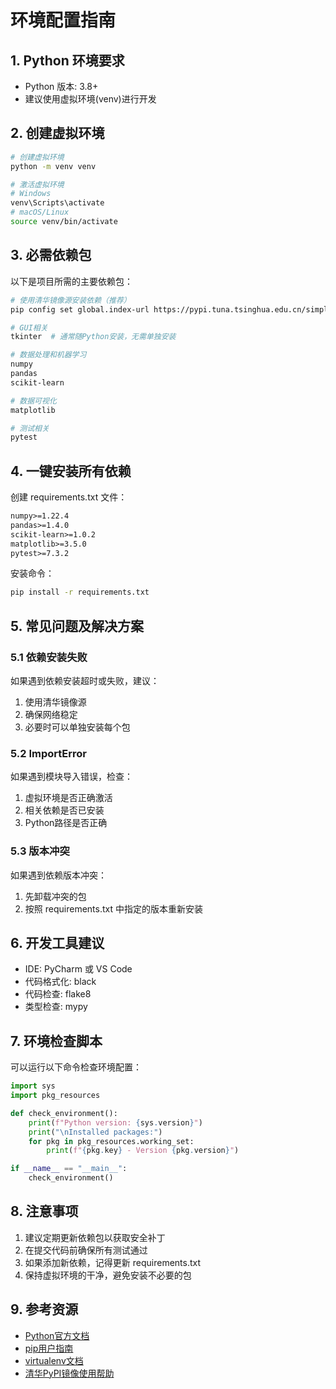 # 环境配置指南

## 1. Python 环境要求
- Python 版本: 3.8+
- 建议使用虚拟环境(venv)进行开发

## 2. 创建虚拟环境
```bash
# 创建虚拟环境
python -m venv venv

# 激活虚拟环境
# Windows
venv\Scripts\activate
# macOS/Linux
source venv/bin/activate
```

## 3. 必需依赖包
以下是项目所需的主要依赖包：

```bash
# 使用清华镜像源安装依赖（推荐）
pip config set global.index-url https://pypi.tuna.tsinghua.edu.cn/simple

# GUI相关
tkinter  # 通常随Python安装，无需单独安装

# 数据处理和机器学习
numpy
pandas
scikit-learn

# 数据可视化
matplotlib

# 测试相关
pytest
```

## 4. 一键安装所有依赖
创建 requirements.txt 文件：

```txt
numpy>=1.22.4
pandas>=1.4.0
scikit-learn>=1.0.2
matplotlib>=3.5.0
pytest>=7.3.2
```

安装命令：
```bash
pip install -r requirements.txt
```

## 5. 常见问题及解决方案

### 5.1 依赖安装失败
如果遇到依赖安装超时或失败，建议：
1. 使用清华镜像源
2. 确保网络稳定
3. 必要时可以单独安装每个包

### 5.2 ImportError
如果遇到模块导入错误，检查：
1. 虚拟环境是否正确激活
2. 相关依赖是否已安装
3. Python路径是否正确

### 5.3 版本冲突
如果遇到依赖版本冲突：
1. 先卸载冲突的包
2. 按照 requirements.txt 中指定的版本重新安装

## 6. 开发工具建议
- IDE: PyCharm 或 VS Code
- 代码格式化: black
- 代码检查: flake8
- 类型检查: mypy

## 7. 环境检查脚本
可以运行以下命令检查环境配置：

```python
import sys
import pkg_resources

def check_environment():
    print(f"Python version: {sys.version}")
    print("\nInstalled packages:")
    for pkg in pkg_resources.working_set:
        print(f"{pkg.key} - Version {pkg.version}")

if __name__ == "__main__":
    check_environment()
```

## 8. 注意事项
1. 建议定期更新依赖包以获取安全补丁
2. 在提交代码前确保所有测试通过
3. 如果添加新依赖，记得更新 requirements.txt
4. 保持虚拟环境的干净，避免安装不必要的包

## 9. 参考资源
- [Python官方文档](https://docs.python.org/)
- [pip用户指南](https://pip.pypa.io/)
- [virtualenv文档](https://virtualenv.pypa.io/)
- [清华PyPI镜像使用帮助](https://mirrors.tuna.tsinghua.edu.cn/help/pypi/)